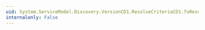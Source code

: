 ```yaml
---
uid: System.ServiceModel.Discovery.VersionCD1.ResolveCriteriaCD1.ToResolveCriteria
internalonly: False
---
```


